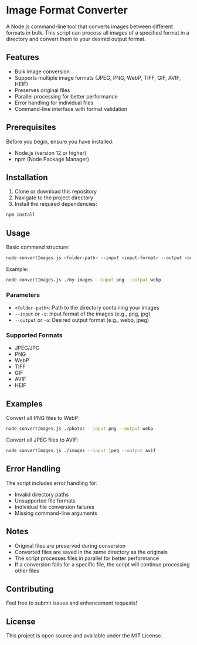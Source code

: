 # Image Format Converter

A Node.js command-line tool that converts images between different formats in bulk. This script can process all images of a specified format
in a directory and convert them to your desired output format.

## Features

- Bulk image conversion
- Supports multiple image formats (JPEG, PNG, WebP, TIFF, GIF, AVIF, HEIF)
- Preserves original files
- Parallel processing for better performance
- Error handling for individual files
- Command-line interface with format validation

## Prerequisites

Before you begin, ensure you have installed:

- Node.js (version 12 or higher)
- npm (Node Package Manager)

## Installation

1. Clone or download this repository
2. Navigate to the project directory
3. Install the required dependencies:

```bash
npm install
```

## Usage

Basic command structure:

```bash
node convertImages.js <folder-path> --input <input-format> --output <output-format>
```

Example:

```bash
node convertImages.js ./my-images --input png --output webp
```

### Parameters

- `<folder-path>`: Path to the directory containing your images
- `--input` or `-i`: Input format of the images (e.g., png, jpg)
- `--output` or `-o`: Desired output format (e.g., webp, jpeg)

### Supported Formats

- JPEG/JPG
- PNG
- WebP
- TIFF
- GIF
- AVIF
- HEIF

## Examples

Convert all PNG files to WebP:

```bash
node convertImages.js ./photos --input png --output webp
```

Convert all JPEG files to AVIF:

```bash
node convertImages.js ./images --input jpeg --output avif
```

## Error Handling

The script includes error handling for:

- Invalid directory paths
- Unsupported file formats
- Individual file conversion failures
- Missing command-line arguments

## Notes

- Original files are preserved during conversion
- Converted files are saved in the same directory as the originals
- The script processes files in parallel for better performance
- If a conversion fails for a specific file, the script will continue processing other files

## Contributing

Feel free to submit issues and enhancement requests!

## License

This project is open source and available under the MIT License.
